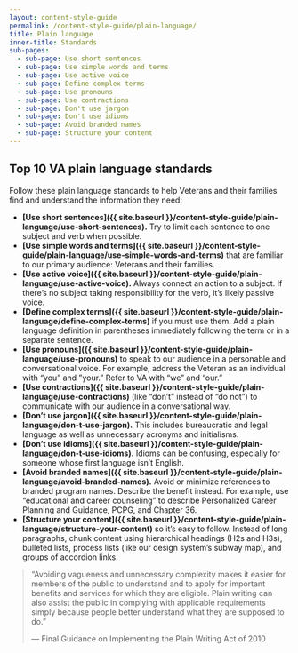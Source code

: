```yaml
---
layout: content-style-guide
permalink: /content-style-guide/plain-language/
title: Plain language
inner-title: Standards
sub-pages:
  - sub-page: Use short sentences
  - sub-page: Use simple words and terms
  - sub-page: Use active voice
  - sub-page: Define complex terms
  - sub-page: Use pronouns
  - sub-page: Use contractions
  - sub-page: Don't use jargon
  - sub-page: Don't use idioms
  - sub-page: Avoid branded names
  - sub-page: Structure your content
---
```


## Top 10 VA plain language standards

Follow these plain language standards to help Veterans and their families find and understand the information they need:

- **[Use short sentences]({{ site.baseurl }}/content-style-guide/plain-language/use-short-sentences).** Try to limit each sentence to one subject and verb when possible. 
- **[Use simple words and terms]({{ site.baseurl }}/content-style-guide/plain-language/use-simple-words-and-terms)** that are familiar to our primary audience: Veterans and their families.
- **[Use active voice]({{ site.baseurl }}/content-style-guide/plain-language/use-active-voice).** Always connect an action to a subject. If there’s no subject taking responsibility for the verb, it’s likely passive voice. 
- **[Define complex terms]({{ site.baseurl }}/content-style-guide/plain-language/define-complex-terms)** if you must use them. Add a plain language definition in parentheses immediately following the term or in a separate sentence.
- **[Use pronouns]({{ site.baseurl }}/content-style-guide/plain-language/use-pronouns)** to speak to our audience in a personable and conversational voice. For example, address the Veteran as an individual with “you” and ”your.” Refer to VA with “we” and “our.”
- **[Use contractions]({{ site.baseurl }}/content-style-guide/plain-language/use-contractions)** (like “don’t” instead of “do not”) to communicate with our audience in a conversational way. 
- **[Don’t use jargon]({{ site.baseurl }}/content-style-guide/plain-language/don-t-use-jargon).** This includes bureaucratic and legal language as well as unnecessary acronyms and initialisms.
- **[Don’t use idioms]({{ site.baseurl }}/content-style-guide/plain-language/don-t-use-idioms).** Idioms can be confusing, especially for someone whose first language isn’t English.
- **[Avoid branded names]({{ site.baseurl }}/content-style-guide/plain-language/avoid-branded-names).** Avoid or minimize references to branded program names. Describe the benefit instead. For example, use “educational and career counseling” to describe Personalized Career Planning and Guidance, PCPG, and Chapter 36.
- **[Structure your content]({{ site.baseurl }}/content-style-guide/plain-language/structure-your-content)** so it’s easy to follow. Instead of long paragraphs, chunk content using hierarchical headings (H2s and H3s), bulleted lists, process lists (like our design system’s subway map), and groups of accordion links.


<blockquote>
  <p>
    “Avoiding vagueness and unnecessary complexity makes it easier for members of the public to understand and to apply for important benefits and services for which they are eligible. Plain writing can also assist the public in complying with applicable requirements simply because people better understand what they are supposed to do.”
  </p>
  <p>
    — Final Guidance on Implementing the Plain Writing Act of 2010 
  </p>
</blockquote>
